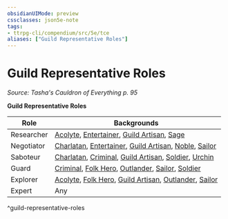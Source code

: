 ```yaml
---
obsidianUIMode: preview
cssclasses: json5e-note
tags:
- ttrpg-cli/compendium/src/5e/tce
aliases: ["Guild Representative Roles"]
---
```

# Guild Representative Roles
*Source: Tasha's Cauldron of Everything p. 95* 

**Guild Representative Roles**

| Role | Backgrounds |
|------|-------------|
| Researcher | [Acolyte](3-Mechanics/CLI/backgrounds/acolyte.md), [Entertainer](3-Mechanics/CLI/backgrounds/entertainer.md), [Guild Artisan](3-Mechanics/CLI/backgrounds/guild-artisan.md), [Sage](3-Mechanics/CLI/backgrounds/sage.md) |
| Negotiator | [Charlatan](3-Mechanics/CLI/backgrounds/charlatan.md), [Entertainer](3-Mechanics/CLI/backgrounds/entertainer.md), [Guild Artisan](3-Mechanics/CLI/backgrounds/guild-artisan.md), [Noble](3-Mechanics/CLI/backgrounds/noble.md), [Sailor](3-Mechanics/CLI/backgrounds/sailor.md) |
| Saboteur | [Charlatan](3-Mechanics/CLI/backgrounds/charlatan.md), [Criminal](3-Mechanics/CLI/backgrounds/criminal.md), [Guild Artisan](3-Mechanics/CLI/backgrounds/guild-artisan.md), [Soldier](3-Mechanics/CLI/backgrounds/soldier.md), [Urchin](3-Mechanics/CLI/backgrounds/urchin.md) |
| Guard | [Criminal](3-Mechanics/CLI/backgrounds/criminal.md), [Folk Hero](3-Mechanics/CLI/backgrounds/folk-hero.md), [Outlander](3-Mechanics/CLI/backgrounds/outlander.md), [Sailor](3-Mechanics/CLI/backgrounds/sailor.md), [Soldier](3-Mechanics/CLI/backgrounds/soldier.md) |
| Explorer | [Acolyte](3-Mechanics/CLI/backgrounds/acolyte.md), [Folk Hero](3-Mechanics/CLI/backgrounds/folk-hero.md), [Guild Artisan](3-Mechanics/CLI/backgrounds/guild-artisan.md), [Outlander](3-Mechanics/CLI/backgrounds/outlander.md), [Sailor](3-Mechanics/CLI/backgrounds/sailor.md) |
| Expert | Any |
^guild-representative-roles